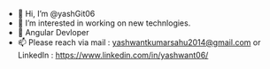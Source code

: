 - 👋 Hi, I’m @yashGit06
- 👀 I’m interested in working on new technlogies.
- 🌱 Angular Devloper
- 📫 Please reach via mail : yashwantkumarsahu2014@gmail.com or LinkedIn : https://www.linkedin.com/in/yashwant06/

<!---
yashGit06/yashGit06 is a ✨ special ✨ repository because its `README.md` (this file) appears on your GitHub profile.
You can click the Preview link to take a look at your changes.
--->

